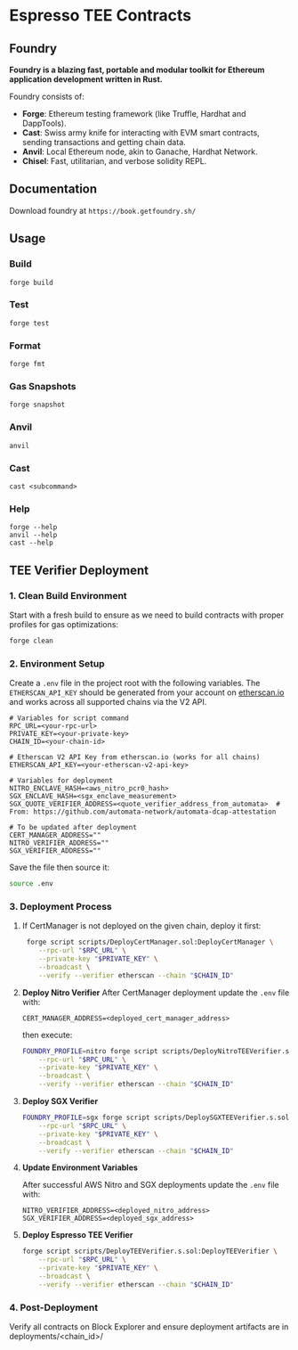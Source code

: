 # Espresso TEE Contracts

## Foundry

**Foundry is a blazing fast, portable and modular toolkit for Ethereum application development written in Rust.**

Foundry consists of:

- **Forge**: Ethereum testing framework (like Truffle, Hardhat and DappTools).
- **Cast**: Swiss army knife for interacting with EVM smart contracts, sending transactions and getting chain data.
- **Anvil**: Local Ethereum node, akin to Ganache, Hardhat Network.
- **Chisel**: Fast, utilitarian, and verbose solidity REPL.

## Documentation

Download foundry at `https://book.getfoundry.sh/`

## Usage

### Build

```shell
forge build
```

### Test

```shell
forge test
```

### Format

```shell
forge fmt
```

### Gas Snapshots

```shell
forge snapshot
```

### Anvil

```shell
anvil
```

### Cast

```shell
cast <subcommand>
```

### Help

```shell
forge --help
anvil --help
cast --help
```

## TEE Verifier Deployment

### 1. Clean Build Environment

Start with a fresh build to ensure as we need to build contracts with proper profiles for gas optimizations:

```bash
forge clean
```

### 2. **Environment Setup**

Create a `.env` file in the project root with the following variables.
The `ETHERSCAN_API_KEY` should be generated from your account on [etherscan.io](https://etherscan.io/myapikey) and works across all supported chains via the V2 API.

```text
# Variables for script command
RPC_URL=<your-rpc-url>
PRIVATE_KEY=<your-private-key>
CHAIN_ID=<your-chain-id>

# Etherscan V2 API Key from etherscan.io (works for all chains)
ETHERSCAN_API_KEY=<your-etherscan-v2-api-key>

# Variables for deployment
NITRO_ENCLAVE_HASH=<aws_nitro_pcr0_hash>
SGX_ENCLAVE_HASH=<sgx_enclave_measurement>
SGX_QUOTE_VERIFIER_ADDRESS=<quote_verifier_address_from_automata>  # From: https://github.com/automata-network/automata-dcap-attestation

# To be updated after deployment
CERT_MANAGER_ADDRESS=""
NITRO_VERIFIER_ADDRESS=""
SGX_VERIFIER_ADDRESS=""
```

Save the file then source it:

```bash
source .env
```

### 3. **Deployment Process**

1. If CertManager is not deployed on the given chain, deploy it first:

   ```bash
    forge script scripts/DeployCertManager.sol:DeployCertManager \
       --rpc-url "$RPC_URL" \
       --private-key "$PRIVATE_KEY" \
       --broadcast \
       --verify --verifier etherscan --chain "$CHAIN_ID"
   ```

2. **Deploy Nitro Verifier**
   After CertManager deployment update the `.env` file with:

   ```text
   CERT_MANAGER_ADDRESS=<deployed_cert_manager_address>
   ```

   then execute:

   ```bash
   FOUNDRY_PROFILE=nitro forge script scripts/DeployNitroTEEVerifier.s.sol:DeployNitroTEEVerifier \
       --rpc-url "$RPC_URL" \
       --private-key "$PRIVATE_KEY" \
       --broadcast \
       --verify --verifier etherscan --chain "$CHAIN_ID"
   ```

3. **Deploy SGX Verifier**

   ```bash
   FOUNDRY_PROFILE=sgx forge script scripts/DeploySGXTEEVerifier.s.sol:DeploySGXTEEVerifier \
       --rpc-url "$RPC_URL" \
       --private-key "$PRIVATE_KEY" \
       --broadcast \
       --verify --verifier etherscan --chain "$CHAIN_ID"
   ```

4. **Update Environment Variables**

   After successful AWS Nitro and SGX deployments update the `.env` file with:

   ```text
   NITRO_VERIFIER_ADDRESS=<deployed_nitro_address>
   SGX_VERIFIER_ADDRESS=<deployed_sgx_address>
   ```

5. **Deploy Espresso TEE Verifier**

   ```bash
   forge script scripts/DeployTEEVerifier.s.sol:DeployTEEVerifier \
       --rpc-url "$RPC_URL" \
       --private-key "$PRIVATE_KEY" \
       --broadcast \
       --verify --verifier etherscan --chain "$CHAIN_ID"
   ```

### 4. Post-Deployment

Verify all contracts on Block Explorer and ensure deployment artifacts are in deployments/<chain_id>/
